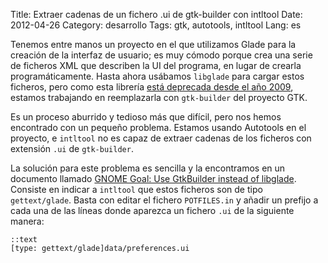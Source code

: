 Title: Extraer cadenas de un fichero .ui de gtk-builder con intltool
Date: 2012-04-26
Category: desarrollo
Tags: gtk, autotools, intltool
Lang: es

Tenemos entre manos un proyecto en el que utilizamos Glade para la creación de
la interfaz de usuario; es muy cómodo porque crea una serie de ficheros XML que
describen la UI del programa, en lugar de crearla programáticamente. Hasta ahora
usábamos `libglade` para cargar estos ficheros, pero como esta librería [está
deprecada desde el año 2009][1], estamos trabajando en reemplazarla con
`gtk-builder` del proyecto GTK.

Es un proceso aburrido y tedioso más que difícil, pero nos hemos encontrado con
un pequeño problema. Estamos usando Autotools en el proyecto, e `intltool` no
es capaz de extraer cadenas de los ficheros con extensión `.ui` de
`gtk-builder`.

La solución para este problema es sencilla y la encontramos en un documento
llamado [GNOME Goal: Use GtkBuilder instead of libglade][2]. Consiste en
indicar a `intltool` que estos ficheros son de tipo `gettext/glade`. Basta con
editar el fichero `POTFILES.in` y añadir un prefijo a cada una de las líneas
donde aparezca un fichero `.ui` de la siguiente manera:

    ::text
    [type: gettext/glade]data/preferences.ui

[1]: http://mail.gnome.org/archives/devel-announce-list/2009-May/msg00003.html
[2]: http://live.gnome.org/GnomeGoals/RemoveLibGladeUseGtkBuilder
